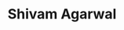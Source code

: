 ---
layout: page
title: Shivam Agarwal
description: CS MS student
img: images/students/shivam.jpeg
redirect: https://shivamag125.github.io/
importance: 1
category: "Students"
---